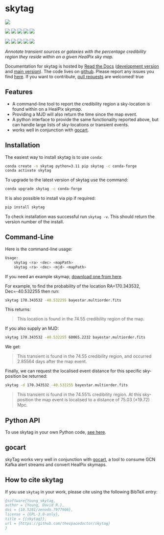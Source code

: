 # skytag

[![](https://zenodo.org/badge/633485720.svg)](https://zenodo.org/badge/latestdoi/633485720) 

<!-- INFO BADGES -->  

[![](https://img.shields.io/pypi/pyversions/skytag)](https://pypi.org/project/skytag/)
[![](https://img.shields.io/pypi/v/skytag)](https://pypi.org/project/skytag/)
[![](https://img.shields.io/conda/vn/conda-forge/skytag)](https://anaconda.org/conda-forge/skytag)
[![](https://pepy.tech/badge/skytag)](https://pepy.tech/project/skytag)
[![](https://img.shields.io/github/license/thespacedoctor/skytag)](https://github.com/thespacedoctor/skytag)

<!-- STATUS BADGES -->  

[![](https://soxs-eso-data.org/ci/buildStatus/icon?job=skytag%2Fmain&subject=build%20main)](https://soxs-eso-data.org/ci/blue/organizations/jenkins/skytag/activity?branch=main)
[![](https://soxs-eso-data.org/ci/buildStatus/icon?job=skytag%2Fdevelop&subject=build%20dev)](https://soxs-eso-data.org/ci/blue/organizations/jenkins/skytag/activity?branch=develop)
[![](https://cdn.jsdelivr.net/gh/thespacedoctor/skytag@main/coverage.svg)](https://raw.githack.com/thespacedoctor/skytag/main/htmlcov/index.html)
[![](https://readthedocs.org/projects/skytag/badge/?version=main)](https://skytag.readthedocs.io/en/main/)
[![](https://img.shields.io/github/issues/thespacedoctor/skytag/type:%20bug?label=bug%20issues)](https://github.com/thespacedoctor/skytag/issues?q=is%3Aissue+is%3Aopen+label%3A%22type%3A+bug%22+) 

*Annotate transient sources or galaxies with the percentage credibility region they reside within on a given HealPix sky map.*

Documentation for skytag is hosted by [Read the Docs](https://skytag.readthedocs.io/en/main/) ([development version](https://skytag.readthedocs.io/en/develop/) and [main version](https://skytag.readthedocs.io/en/main/)). The code lives on [github](https://github.com/thespacedoctor/skytag). Please report any issues you find [here](https://github.com/thespacedoctor/skytag/issues). If you want to contribute, [pull requests](https://github.com/thespacedoctor/skytag/pulls) are welcomed! 
true

## Features

- A command-line tool to report the credibility region a sky-location is found within on a HealPix skymap.  
- Providing a MJD will also return the time since the map event.  
- A python interface to provide the same functionality reported above, but can handle large lists of sky-locations or transient events.
- works well in conjunction with [gocart](https://github.com/thespacedoctor/gocart).

## Installation

The easiest way to install skytag is to use `conda`:

``` bash
conda create -n skytag python=3.11 pip skytag -c conda-forge
conda activate skytag
```

To upgrade to the latest version of skytag use the command:

``` bash
conda upgrade skytag -c conda-forge
```

It is also possible to install via pip if required:

``` bash
pip install skytag
```

To check installation was successful run `skytag -v`. This should return the version number of the install.

## Command-Line 

Here is the command-line usage:

```bash 
Usage:
    skytag <ra> <dec> <mapPath>
    skytag <ra> <dec> <mjd> <mapPath>
```

If you need an example skymap, [download one from here](https://github.com/thespacedoctor/skytag/raw/main/skytag/commonutils/tests/input/bayestar.multiorder.fits).

For example, to find the probability of the location RA=170.343532, Dec=-40.532255 then run:

```bash 
skytag 170.343532 -40.532255 bayestar.multiorder.fits
```

This returns:

> This location is found in the 74.55 credibility region of the map.

If you also supply an MJD:

```bash 
skytag 170.343532 -40.532255 60065.2232 bayestar.multiorder.fits
```

We get:

> This transient is found in the 74.55 credibility region, and occurred 2.85564 days after the map event.

Finally, we can request the localised event distance for this specific sky-position be returned:

```bash 
skytag -d 170.343532 -40.532255 bayestar.multiorder.fits
```

> This transient is found in the 74.55% credibility region. At this sky-position the map event is localised to a distance of 75.03 (±19.72) Mpc.

## Python API

To use skytag in your own Python code, [see here](_autosummary/skytag.commonutils.prob_at_location.html#skytag.commonutils.prob_at_location).

## gocart

skyTag works very well in conjunction with [gocart](https://github.com/thespacedoctor/gocart), a tool to consume GCN Kafka alert streams and convert HealPix skymaps.

## How to cite skytag

If you use `skytag` in your work, please cite using the following BibTeX entry: 

```bibtex
@software{Young_skytag,
author = {Young, David R.},
doi = {10.5281/zenodo.7977906},
license = {GPL-3.0-only},
title = {{skytag}},
url = {https://github.com/thespacedoctor/skytag}
}
```

